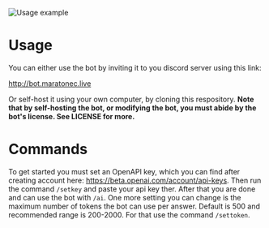 ![Usage example](https://i.imgur.com/sxyyHgW.png "Usage example")

# Usage
You can either use the bot by inviting it to you discord server using this link: 

http://bot.maratonec.live

Or self-host it using your own computer, by cloning this respository. **Note that by self-hosting the bot, or modifying the bot, you must abide by the bot's license. See LICENSE for more.**
# Commands
To get started you must set an OpenAPI key, which you can find after creating account here: https://beta.openai.com/account/api-keys. Then run the command `/setkey` and paste your api key ther.
After that you are done and can use the bot with `/ai`.
One more setting you can change is the maximum number of tokens the bot can use per answer. Default is 500 and recommended range is 200-2000. For that use the command `/settoken`.
